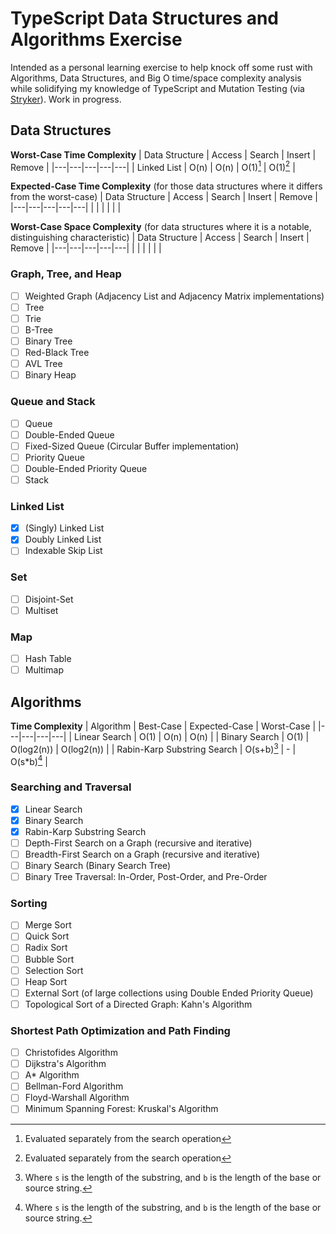 # TypeScript Data Structures and Algorithms Exercise

Intended as a personal learning exercise to help knock off some rust with Algorithms, Data Structures, and Big O time/space complexity analysis while solidifying my knowledge of TypeScript and Mutation Testing (via [Stryker](https://stryker-mutator.io/docs/)). Work in progress.

## Data Structures

**Worst-Case Time Complexity**
| Data Structure | Access | Search | Insert | Remove |
|---|---|---|---|---|
| Linked List | O(n) | O(n) | O(1)[^1] | O(1)[^1] |

[^1]: Evaluated separately from the search operation

**Expected-Case Time Complexity**
(for those data structures where it differs from the worst-case)
| Data Structure | Access | Search | Insert | Remove |
|---|---|---|---|---|
|   |   |   |   |   |

**Worst-Case Space Complexity**
(for data structures where it is a notable, distinguishing characteristic)
| Data Structure | Access | Search | Insert | Remove |
|---|---|---|---|---|
|   |   |   |   |   |

### Graph, Tree, and Heap

- [ ] Weighted Graph (Adjacency List and Adjacency Matrix implementations)
- [ ] Tree
- [ ] Trie
- [ ] B-Tree
- [ ] Binary Tree
- [ ] Red-Black Tree
- [ ] AVL Tree
- [ ] Binary Heap

### Queue and Stack

- [ ] Queue
- [ ] Double-Ended Queue
- [ ] Fixed-Sized Queue (Circular Buffer implementation)
- [ ] Priority Queue
- [ ] Double-Ended Priority Queue
- [ ] Stack

### Linked List

- [x] (Singly) Linked List
- [x] Doubly Linked List
- [ ] Indexable Skip List

### Set

- [ ] Disjoint-Set
- [ ] Multiset

### Map

- [ ] Hash Table
- [ ] Multimap

## Algorithms

**Time Complexity**
| Algorithm | Best-Case | Expected-Case | Worst-Case |
|---|---|---|---|
| Linear Search | O(1) | O(n) | O(n) |
| Binary Search | O(1) | O(log2(n)) | O(log2(n)) |
| Rabin-Karp Substring Search | O(s+b)[^2] | - | O(s*b)[^2] |

[^2]: Where `s` is the length of the substring, and `b` is the length of the base or source string.

### Searching and Traversal

- [x] Linear Search
- [x] Binary Search
- [x] Rabin-Karp Substring Search
- [ ] Depth-First Search on a Graph (recursive and iterative)
- [ ] Breadth-First Search on a Graph (recursive and iterative)
- [ ] Binary Search (Binary Search Tree)
- [ ] Binary Tree Traversal: In-Order, Post-Order, and Pre-Order

### Sorting

- [ ] Merge Sort
- [ ] Quick Sort
- [ ] Radix Sort
- [ ] Bubble Sort
- [ ] Selection Sort
- [ ] Heap Sort
- [ ] External Sort (of large collections using Double Ended Priority Queue)
- [ ] Topological Sort of a Directed Graph: Kahn's Algorithm

### Shortest Path Optimization and Path Finding

- [ ] Christofides Algorithm
- [ ] Dijkstra's Algorithm
- [ ] A* Algorithm
- [ ] Bellman-Ford Algorithm
- [ ] Floyd-Warshall Algorithm
- [ ] Minimum Spanning Forest: Kruskal's Algorithm
